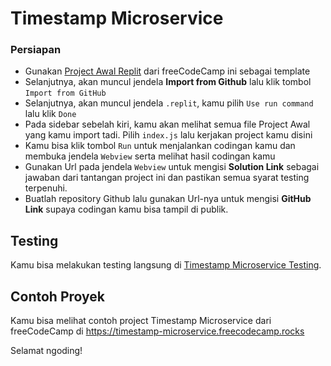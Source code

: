 # Timestamp Microservice

### Persiapan

- Gunakan [Project Awal Replit](https://replit.com/github/freeCodeCamp/boilerplate-project-timestamp) dari freeCodeCamp ini sebagai template
- Selanjutnya, akan muncul jendela **Import from Github** lalu klik tombol `Import from GitHub`
- Selanjutnya, akan muncul jendela `.replit`, kamu pilih `Use run command` lalu klik `Done`
- Pada sidebar sebelah kiri, kamu akan melihat semua file Project Awal yang kamu import tadi. Pilih `index.js` lalu kerjakan project kamu disini
- Kamu bisa klik tombol `Run` untuk menjalankan codingan kamu dan membuka jendela `Webview` serta melihat hasil codingan kamu
- Gunakan Url pada jendela `Webview` untuk mengisi **Solution Link** sebagai jawaban dari tantangan project ini dan pastikan semua syarat testing terpenuhi.
- Buatlah repository Github lalu gunakan Url-nya untuk mengisi **GitHub Link** supaya codingan kamu bisa tampil di publik.

## Testing

Kamu bisa melakukan testing langsung di [Timestamp Microservice Testing](https://www.freecodecamp.org/learn/apis-and-microservices/apis-and-microservices-projects/timestamp-microservice).  

## Contoh Proyek

Kamu bisa melihat contoh project Timestamp Microservice dari freeCodeCamp di https://timestamp-microservice.freecodecamp.rocks

Selamat ngoding!




